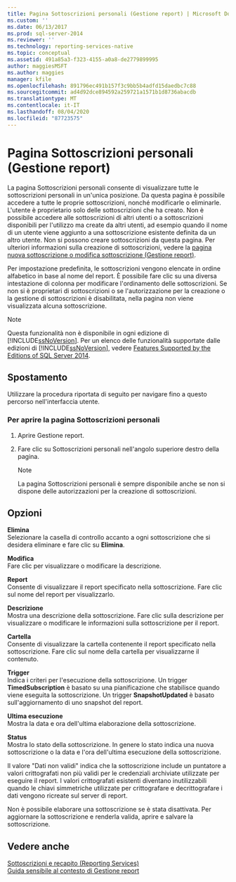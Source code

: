 ```yaml
---
title: Pagina Sottoscrizioni personali (Gestione report) | Microsoft Docs
ms.custom: ''
ms.date: 06/13/2017
ms.prod: sql-server-2014
ms.reviewer: ''
ms.technology: reporting-services-native
ms.topic: conceptual
ms.assetid: 491a85a3-f323-4155-a0a8-de2779899995
author: maggiesMSFT
ms.author: maggies
manager: kfile
ms.openlocfilehash: 891796ec491b157f3c9bb5b4adfd15daedbc7c88
ms.sourcegitcommit: ad4d92dce894592a259721a1571b1d8736abacdb
ms.translationtype: MT
ms.contentlocale: it-IT
ms.lasthandoff: 08/04/2020
ms.locfileid: "87723575"
---
```

# <a name="my-subscriptions-page-report-manager"></a>Pagina Sottoscrizioni personali (Gestione report)
  La pagina Sottoscrizioni personali consente di visualizzare tutte le sottoscrizioni personali in un'unica posizione. Da questa pagina è possibile accedere a tutte le proprie sottoscrizioni, nonché modificarle o eliminarle. L'utente è proprietario solo delle sottoscrizioni che ha creato. Non è possibile accedere alle sottoscrizioni di altri utenti o a sottoscrizioni disponibili per l'utilizzo ma create da altri utenti, ad esempio quando il nome di un utente viene aggiunto a una sottoscrizione esistente definita da un altro utente. Non si possono creare sottoscrizioni da questa pagina. Per ulteriori informazioni sulla creazione di sottoscrizioni, vedere la [pagina nuova sottoscrizione o modifica sottoscrizione &#40;Gestione report&#41;](../../2014/reporting-services/new-subscription-or-edit-subscription-page-report-manager.md).  
  
 Per impostazione predefinita, le sottoscrizioni vengono elencate in ordine alfabetico in base al nome del report. È possibile fare clic su una diversa intestazione di colonna per modificare l'ordinamento delle sottoscrizioni. Se non si è proprietari di sottoscrizioni o se l'autorizzazione per la creazione o la gestione di sottoscrizioni è disabilitata, nella pagina non viene visualizzata alcuna sottoscrizione.  
  
> [!NOTE]  
>  Questa funzionalità non è disponibile in ogni edizione di [!INCLUDE[ssNoVersion](../includes/ssnoversion-md.md)]. Per un elenco delle funzionalità supportate dalle edizioni di [!INCLUDE[ssNoVersion](../includes/ssnoversion-md.md)], vedere [Features Supported by the Editions of SQL Server 2014](../../2014/getting-started/features-supported-by-the-editions-of-sql-server-2014.md).  
  
## <a name="navigation"></a>Spostamento  
 Utilizzare la procedura riportata di seguito per navigare fino a questo percorso nell'interfaccia utente.  
  
### <a name="to-open-the-my-subscriptions-page"></a>Per aprire la pagina Sottoscrizioni personali  
  
1.  Aprire Gestione report.  
  
2.  Fare clic su Sottoscrizioni personali nell'angolo superiore destro della pagina.  
  
    > [!NOTE]  
    >  La pagina Sottoscrizioni personali è sempre disponibile anche se non si dispone delle autorizzazioni per la creazione di sottoscrizioni.  
  
## <a name="options"></a>Opzioni  
 **Elimina**  
 Selezionare la casella di controllo accanto a ogni sottoscrizione che si desidera eliminare e fare clic su **Elimina**.  
  
 **Modifica**  
 Fare clic per visualizzare o modificare la descrizione.  
  
 **Report**  
 Consente di visualizzare il report specificato nella sottoscrizione. Fare clic sul nome del report per visualizzarlo.  
  
 **Descrizione**  
 Mostra una descrizione della sottoscrizione. Fare clic sulla descrizione per visualizzare o modificare le informazioni sulla sottoscrizione per il report.  
  
 **Cartella**  
 Consente di visualizzare la cartella contenente il report specificato nella sottoscrizione. Fare clic sul nome della cartella per visualizzarne il contenuto.  
  
 **Trigger**  
 Indica i criteri per l'esecuzione della sottoscrizione. Un trigger **TimedSubscription** è basato su una pianificazione che stabilisce quando viene eseguita la sottoscrizione. Un trigger **SnapshotUpdated** è basato sull'aggiornamento di uno snapshot del report.  
  
 **Ultima esecuzione**  
 Mostra la data e ora dell'ultima elaborazione della sottoscrizione.  
  
 **Status**  
 Mostra lo stato della sottoscrizione. In genere lo stato indica una nuova sottoscrizione o la data e l'ora dell'ultima esecuzione della sottoscrizione.  
  
 Il valore "Dati non validi" indica che la sottoscrizione include un puntatore a valori crittografati non più validi per le credenziali archiviate utilizzate per eseguire il report. I valori crittografati esistenti diventano inutilizzabili quando le chiavi simmetriche utilizzate per crittografare e decrittografare i dati vengono ricreate sul server di report.  
  
 Non è possibile elaborare una sottoscrizione se è stata disattivata. Per aggiornare la sottoscrizione e renderla valida, aprire e salvare la sottoscrizione.  
  
## <a name="see-also"></a>Vedere anche  
 [Sottoscrizioni e recapito &#40;Reporting Services&#41;](subscriptions/subscriptions-and-delivery-reporting-services.md)   
 [Guida sensibile al contesto di Gestione report](../../2014/reporting-services/report-manager-f1-help.md)  
  
  

